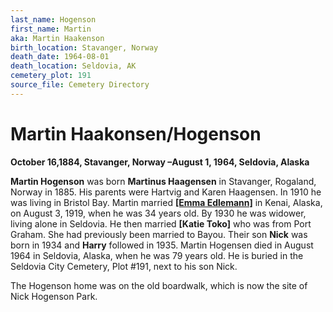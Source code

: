 ```yaml
---
last_name: Hogenson
first_name: Martin
aka: Martin Haakenson
birth_location: Stavanger, Norway
death_date: 1964-08-01
death_location: Seldovia, AK
cemetery_plot: 191
source_file: Cemetery Directory
---
```

# Martin Haakonsen/Hogenson

**October 16,1884, Stavanger, Norway –August 1, 1964, Seldovia, Alaska**

**Martin Hogenson** was born **Martinus Haagensen** in Stavanger,
Rogaland, Norway in 1885. His parents were Hartvig and Karen Haagensen.
In 1910 he was living in Bristol Bay. Martin married [**\[Emma
Edlemann\]**](Andrew%20Matson%20and%20Edelman.md) in Kenai, Alaska, on
August 3, 1919, when he was 34 years old. By 1930 he was widower, living
alone in Seldovia. He then married **\[Katie Toko\]** who was from Port
Graham. She had previously been married to Bayou. Their son **Nick** was
born in 1934 and **Harry** followed in 1935. Martin Hogensen died in
August 1964 in Seldovia, Alaska, when he was 79 years old. He is buried
in the Seldovia City Cemetery, Plot \#191, next to his son Nick.

The Hogenson home was on the old boardwalk, which is now the site of
Nick Hogenson Park.


